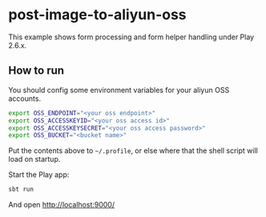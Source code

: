 # post-image-to-aliyun-oss



This example shows form processing and form helper handling under Play 2.6.x.

## How to run

You should config some environment variables for your aliyun OSS accounts. 

```bash
export OSS_ENDPOINT="<your oss endpoint>"
export OSS_ACCESSKEYID="<your oss access id>"
export OSS_ACCESSKEYSECRET="<your oss access password>"
export OSS_BUCKET="<bucket name>"
```

Put the contents above to `~/.profile`, or else where that the shell script will load on startup.

Start the Play app:

```bash
sbt run
```

And open [http://localhost:9000/](http://localhost:9000/)


